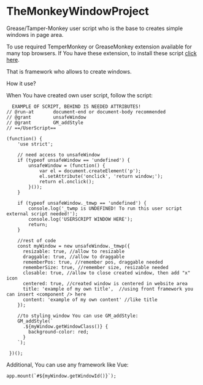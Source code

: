 # TheMonkeyWindowProject
Grease/Tamper-Monkey user script who is the base to creates simple windows in page area. 

To use required TemperMonkey or GreaseMonkey extension available for many top browsers. If You have these extension, to install these script [click here](https://github.com/sharkson-mgn/TheMonkeyWindowProject/raw/main/tmwp.user.js).

That is framework who allows to create windows.

How it use?

When You have created own user script, follow the script:
```// ==UserScript==
  EXAMPLE OF SCRIPT, BEHIND IS NEEDED ATTRIBUTES!
// @run-at       document-end or document-body recommended
// @grant        unsafeWindow
// @grant        GM_addStyle
// ==/UserScript==

(function() {
    'use strict';

    // need access to unsafeWindow
    if (typeof unsafeWindow == 'undefined') {
        unsafeWindow = (function() {
            var el = document.createElement('p');
            el.setAttribute('onclick', 'return window;');
            return el.onclick();
        }());
    }

    if (typeof unsafeWindow._tmwp == 'undefined') {
        console.log('_twmp is UNDEFINED! To run this user script external script needed!');
        console.log('USERSCRIPT WINDOW HERE');
        return;
    }
    
    //rest of code
    const myWindow = new unsafeWindow._tmwp({
      resizable: true, //allow to resizable
      draggable: true, //allow to draggable
      rememberPos: true, //remember pos, draggable needed
      rememberSize: true, //remember size, resizable needed
      closable: true, //allow to close created window, then add "x" icon
      centered: true, //created window is centered in website area
      title: 'example of my own title',  //using front framework you can insert <component /> here
      content: 'example of my own content' //like title
    });
    
    //to styling window You can use GM_addStyle:
    GM_addStyle(`
      .${myWindow.getWindowClass()} {
        background-color: red;
      }
    `);
    
 })();
 ```
 
Additional, You can use any framework like Vue:
```
app.mount(`#${myWindow.getWindowId()}`);
```
